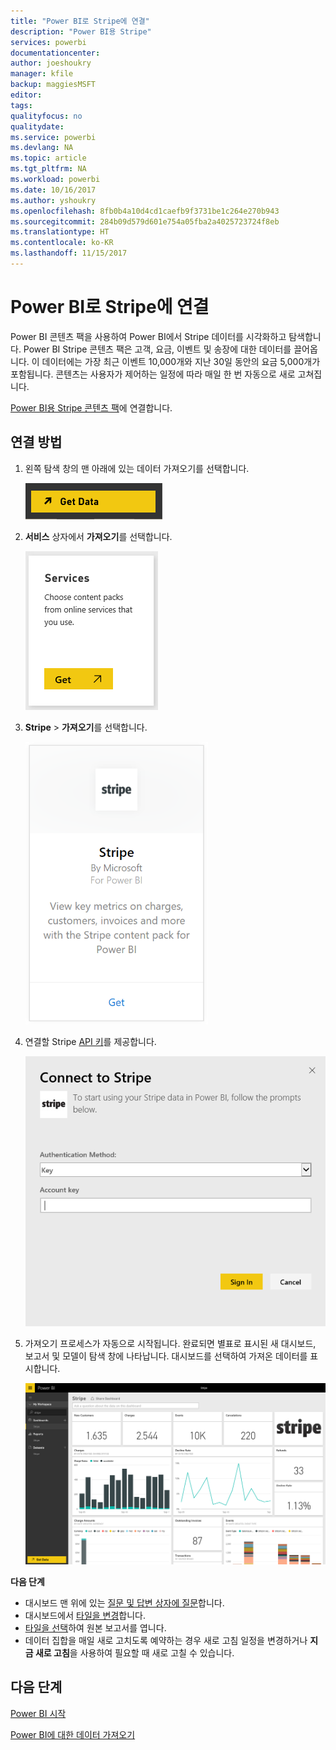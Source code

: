 ```yaml
---
title: "Power BI로 Stripe에 연결"
description: "Power BI용 Stripe"
services: powerbi
documentationcenter: 
author: joeshoukry
manager: kfile
backup: maggiesMSFT
editor: 
tags: 
qualityfocus: no
qualitydate: 
ms.service: powerbi
ms.devlang: NA
ms.topic: article
ms.tgt_pltfrm: NA
ms.workload: powerbi
ms.date: 10/16/2017
ms.author: yshoukry
ms.openlocfilehash: 8fb0b4a10d4cd1caefb9f3731be1c264e270b943
ms.sourcegitcommit: 284b09d579d601e754a05fba2a4025723724f8eb
ms.translationtype: HT
ms.contentlocale: ko-KR
ms.lasthandoff: 11/15/2017
---
```

# <a name="connect-to-stripe-with-power-bi"></a>Power BI로 Stripe에 연결
Power BI 콘텐츠 팩을 사용하여 Power BI에서 Stripe 데이터를 시각화하고 탐색합니다. Power BI Stripe 콘텐츠 팩은 고객, 요금, 이벤트 및 송장에 대한 데이터를 끌어옵니다. 이 데이터에는 가장 최근 이벤트 10,000개와 지난 30일 동안의 요금 5,000개가 포함됩니다. 콘텐츠는 사용자가 제어하는 일정에 따라 매일 한 번 자동으로 새로 고쳐집니다. 

[Power BI용 Stripe 콘텐츠 팩](https://app.powerbi.com/getdata/services/stripe)에 연결합니다.

## <a name="how-to-connect"></a>연결 방법
1. 왼쪽 탐색 창의 맨 아래에 있는 데이터 가져오기를 선택합니다.  
   
    ![](media/service-connect-to-stripe/getdata.png)
2. **서비스** 상자에서 **가져오기**를 선택합니다.  
   
    ![](media/service-connect-to-stripe/services.png)  
3. **Stripe** &gt; **가져오기**를 선택합니다.  
   
    ![](media/service-connect-to-stripe/stripe.png)  
4. 연결할 Stripe [API 키](https://dashboard.stripe.com/account/apikeys)를 제공합니다.  
   
    ![](media/service-connect-to-stripe/creds.png)
5. 가져오기 프로세스가 자동으로 시작됩니다. 완료되면 별표로 표시된 새 대시보드, 보고서 및 모델이 탐색 창에 나타납니다. 대시보드를 선택하여 가져온 데이터를 표시합니다.
   
    ![](media/service-connect-to-stripe/dashboard.png)

**다음 단계**

* 대시보드 맨 위에 있는 [질문 및 답변 상자에 질문](service-q-and-a.md)합니다.
* 대시보드에서 [타일을 변경](service-dashboard-edit-tile.md)합니다.
* [타일을 선택](service-dashboard-tiles.md)하여 원본 보고서를 엽니다.
* 데이터 집합을 매일 새로 고치도록 예약하는 경우 새로 고침 일정을 변경하거나 **지금 새로 고침**을 사용하여 필요할 때 새로 고칠 수 있습니다.

## <a name="next-steps"></a>다음 단계
[Power BI 시작](service-get-started.md)

[Power BI에 대한 데이터 가져오기](service-get-data.md)

